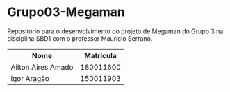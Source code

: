 # Grupo03-Megaman
Repositório para o desenvolvimento do projeto de Megaman do Grupo 3 na disciplina SBD1 com o professor Maurício Serrano.

| Nome | Matrícula |
|----|------------|
|Ailton Aires Amado | 180011600 |
| Igor Aragão | 150011903|
